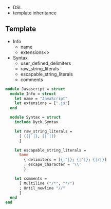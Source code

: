 
- DSL
- template inheritance


## Template

 - Info
 	- name
 	- extensions<>
 - Syntax
    - user_defined_delimiters
 	- raw_string_literals
 	- escapable_string_literals
 	- comments

```ocaml
module Javascript = struct
  module Info = struct
    let name = "JavaScript"
    let extensions = [".js"]
  end

  module Syntax = struct
    include Dyck.Syntax

    let raw_string_literals =
      [ ({|`|}, {|`|})
      ]

    let escapable_string_literals =
      Some
        { delimiters = [{|"|}; {|'|}; {|/|}]
        ; escape_character = '\\'
        }

    let comments =
      [ Multiline ("/*", "*/")
      ; Until_newline "//"
      ]
  end
end
```
